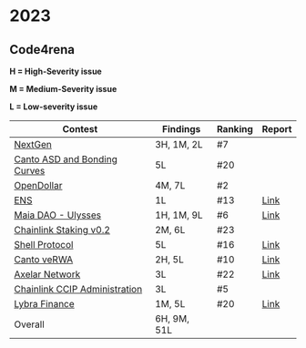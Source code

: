 # 2023

## Code4rena

**H = High-Severity issue**

**M = Medium-Severity issue**

**L = Low-severity issue**

| Contest                                                                                                                                                                      | Findings    | Ranking | Report                                |
|------------------------------------------------------------------------------------------------------------------------------------------------------------------------------|-------------|---------|---------------------------------------|
| [NextGen](https://code4rena.com/audits/2023-10-nextgen#top)                                                                                                                  | 3H, 1M, 2L  | #7      |                                       |
| [Canto ASD and Bonding Curves](https://code4rena.com/contests/2023-11-canto-application-specific-dollars-and-bonding-curves-for-1155s#top)                                   | 5L          | #20     |                                       |
| [OpenDollar](https://code4rena.com/contests/2023-10-open-dollar#top)                                                                                                         | 4M, 7L      | #2      |                                       |
| [ENS](https://code4rena.com/contests/2023-10-ens#top)                                                                                                                        | 1L          | #13     | [Link](./code4rena/2023-10-ens.md)    |
| [Maia DAO - Ulysses](https://code4rena.com/contests/2023-09-maia-dao-ulysses#top)                                                                                            | 1H, 1M, 9L  | #6      | [Link](./code4rena/2023-09-maia.md)   |
| [Chainlink Staking v0.2](https://code4rena.com/contests/2023-08-chainlink-staking-v02#top)                                                                                   | 2M, 6L      | #23     |                                       |
| [Shell Protocol](https://code4rena.com/contests/2023-08-shell-protocol#top)                                                                                                  | 5L          | #16     | [Link](./code4rena/2023-08-shell.md)  |
| [Canto veRWA](https://code4rena.com/contests/2023-08-verwa#top)                                                                                                              | 2H, 5L      | #10     | [Link](./code4rena/2023-08-verwa.md)  |
| [Axelar Network](https://code4rena.com/contests/2023-07-axelar-network#top)                                                                                                  | 3L          | #22     | [Link](./code4rena/2023-07-axelar.md) |
| [Chainlink CCIP Administration](https://code4rena.com/contests/2023-07-chainlink-cross-chain-contract-administration-multi-signature-contract-timelock-and-call-proxies#top) | 3L          | #5      |                                       |
| [Lybra Finance](https://code4rena.com/contests/2023-06-lybra-finance#top)                                                                                                    | 1M, 5L      | #20     | [Link](./code4rena/2023-06-lybra.md)  |
| Overall                                                                                                                                                                      | 6H, 9M, 51L |         |                                       |